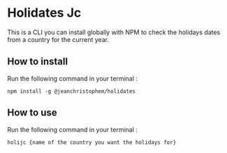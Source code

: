 # Holidates Jc

This is a CLI you can install globally with NPM to check the holidays dates from a country for the current year.

## How to install

Run the following command in your terminal : 

    npm install -g @jeanchristophem/holidates

## How to use

Run the following command in your terminal : 

    holijc {name of the country you want the holidays for}